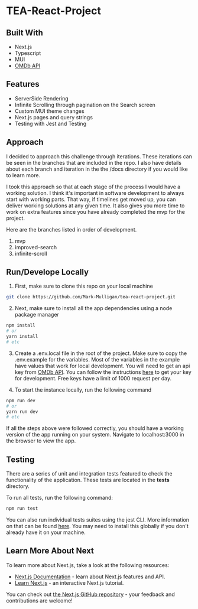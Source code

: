 # TEA-React-Project

## Built With

- Next.js
- Typescript
- MUI
- [OMDb API](https://www.omdbapi.com)

## Features

- ServerSide Rendering
- Infinite Scrolling through pagination on the Search screen
- Custom MUI theme changes
- Next.js pages and query strings
- Testing with Jest and Testing

## Approach

I decided to approach this challenge through iterations. These iterations can be seen in the branches that are included in the repo. I also have details about each branch and iteration in the the /docs directory if you would like to learn more.

I took this approach so that at each stage of the process I would have a working solution. I think it's important in software development to always start with working parts. That way, if timelines get moved up, you can deliver working solutions at any given time. It also gives you more time to work on extra features since you have already completed the mvp for the project.

Here are the branches listed in order of development.

1. mvp
2. improved-search
3. infinite-scroll

## Run/Develope Locally

1. First, make sure to clone this repo on your local machine

```bash
git clone https://github.com/Mark-Mulligan/tea-react-project.git
```

2. Next, make sure to install all the app dependencies using a node package manager

```bash
npm install
# or
yarn install
# etc
```

3. Create a .env.local file in the root of the project. Make sure to copy the .env.example for the variables. Most of the variables in the example have values that work for local development. You will need to get an api key from [OMDb API](https://www.omdbapi.com). You can follow the instructions [here](https://www.omdbapi.com/apikey.aspx) to get your key for development. Free keys have a limit of 1000 request per day.

4. To start the instance locally, run the following command

```bash
npm run dev
# or
yarn run dev
# etc
```

If all the steps above were followed correctly, you should have a working version of the app running on your system. Navigate to localhost:3000 in the browser to view the app.

## Testing

There are a series of unit and integration tests featured to check the functionality of the application. These tests are located in the **tests** directory.

To run all tests, run the following command:

```bash
npm run test
```

You can also run individual tests suites using the jest CLI. More information on that can be found [here](https://jestjs.io/docs/cli). You may need to install this globally if you don't already have it on your machine.

## Learn More About Next

To learn more about Next.js, take a look at the following resources:

- [Next.js Documentation](https://nextjs.org/docs) - learn about Next.js features and API.
- [Learn Next.js](https://nextjs.org/learn) - an interactive Next.js tutorial.

You can check out [the Next.js GitHub repository](https://github.com/vercel/next.js/) - your feedback and contributions are welcome!
